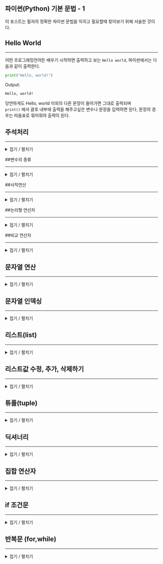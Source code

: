 파이썬(Python) 기본 문법 - 1
---

이 포스트는 필자의 정확한 파이썬 문법을 익히고 필요할때 찾아보기 위해 서술한 것이다. 

## Hello World

---
어떤 프로그래밍언어든 배우기 시작하면 출력하고 보는 `Hello world`, 파이썬에서는 다음과 같이 출력한다.
```python
print("Hello, world!")
```
Output:  
  
    Hello, world!
당연하게도 Hello, world 이외의 다른 문장이 들어가면 그대로 출력되며  
`print()` 에서 괄호 내부에 출력을 해주고싶은 변수나 문장을 입력하면 된다, 문장의 경우는 따옴표로 묶어줘야 출력이 된다.   

## 주석처리 

---
<details> 
<summary>접기 / 펼치기</summary>
<div markdown="1">

프로그래밍 언어마다 주석처리해주는 방법이 다르다, 파이썬 역시 그러하며 다음과 같이 주석처리한다.
```python
# 한줄을 주석처리하는 방법입니다.
"""
여러줄을
한번에 주석처리하는
방법입니다.
"""
print("Hello, world!")
```
Output:  
  
    Hello, world!
위처럼 작성하고 실행시키면 나머지 줄은 모두 주석처리되고 가장 아랫줄인 Hello, world만 출력이 되는걸 볼 수 있다.  

</div>
</details>


##변수의 종류


---
<details> 
<summary>접기 / 펼치기</summary>
<div markdown="1">

**변수**(Variable)는 (문자나 숫자 같은) 값을 담는 컨테이너로 값을 유지할 필요가 있을 때 사용한다. 여기에 담겨진 값은 다른 값으로 바꿀 수 있다. 변수는 마치 (사람이 쓰는 언어인) 자연어에서 대명사와 비슷한 역할을 한다. 

출처 : [생활코딩 - 변수](https://www.opentutorials.org/course/743/4673)   

다른 프로그래밍언어와 같이 파이썬 역시 다양한 변수의 종류(타입)가 있는데 이번 단락에서는 그것에 대해 알아보겠다.

###int타입 (정수형)
```python
num_int = 1
print(type(num_int))
```
변수에 값을 정수로 주고 그 변수의 타입을 알아본 예제, 출력을 하게되면 `<class 'int'>`가 줄력된다.

###float타입 (실수형)
```python
num_float = 0.2
print(type(num_float))
```
변수에 값을 실수로 주고 그 변수의 타입을 출력한 예제, 출력을 하게되면 `<class 'float'>`가 출력된다.

###bool타입 (논리형)
```python
bool_true = True
print(type(bool_true))
```
변수에 값을 논리타입(True or False)으로 주고 그 변수의 타입을 출력한 예제, 출력하면 `<class 'bool>`이 출력된다.

###None타입
```python
none_x = None
print(type(none_x))
```
`Null`을 나타내는 자료형이다, `None`라는 한가지 값만 가질 수 있다. (왜 필요한지는 아직 모르겠다)

</div>
</details>


##사칙연산


---
<details> 
<summary>접기 / 펼치기</summary>
<div markdown="1">

파이썬에서의 사칙연산은 일반적인 사칙연산과 같다.  
그리고 나눈후 정수의값만 구하는 `//`, 나머지를 구하는 `%`, 거듭제곱을 뜻하는 `**` 등의 연산자가 있다.
```python
a = 3
b = 2
print('a + b = ', a+b)
print('a - b = ', a-b)
print('a * b = ', a*b)
print('a / b = ', a/b)
print('a // b = ', a//b)
print('a % b = ', a%b)
print('a ** b = ', a**b)
```
Output:  
  
    a + b =  5
    a - b =  1
    a * b =  6
    a / b =  1.5
    a // b =  1
    a % b =  1
    a ** b =  9
위처럼 각각 계산이 된걸 알 수 있다.

###정리하면 아래와 같다
|연산자|내용|
|:------:|:---:|
|+|두 변수의 합을 계산|
|-|두 변수의 차를 계산|
|*|두 변수의 곱을 계산|
|/|두 변수로 나눈 결과를 float 형으로 반환|
|//|두 변수로 나눈 결과에서 정수 부분만 취함|
|%|두 변수로 나눈 결과에서 나머지 값만 가져옴|
|**|i**j일 경우, i의 j만큼 제곱하여 계산 (예: 2 ** 4 = 24 = 16)|

</div>
</details>



##논리형 연산자


---
<details> 
<summary>접기 / 펼치기</summary>
<div markdown="1">

논리형 연산자에는 `and` 와 `or`이 있다.  
`and`연산자는 두 조건이 모두 참일때 `True`가 되며 `or`의 경우 두 조건중 하나라도 참일때 `True`가 된다.

### and연산자

```python
print(True and True)
print(True and False)
print(False and True)
print(False and False)
```
Output:  
  
    True
    False
    False
    False
위 결과처럼 두 조건 모두 참일때만 `True`를 반환한다.  
표로 나타내면 다음과 같다.  

|변수1|변수2|AND 연산결과|
|:------:|:---:|:---:|
|True|True|True|
|True|False|False|
|False|True|False|
|False|False|False|


### or 연산자
```python
print(True or True)
print(True or False)
print(False or True)
print(False or False)
```
Output:  
  
    True
    True
    True
    False
위 결과처럼 두 조건 중 하나만 참이라도 `True`를 반환한다.
표로 나타내면 다음과 같다.  

|변수1|변수2|AND 연산결과|
|:------:|:---:|:---:|
|True|True|True|
|True|False|True|
|False|True|True|
|False|False|False|

</div>
</details>


##비교 연산자


---
<details> 
<summary>접기 / 펼치기</summary>
<div markdown="1">  

비교 연산자에는 `>`,`<`,`>=`,`<=`이 있다.
일단, 예제를 보자.
```python
print(4 > 3)
print(4 < 3)
print(4 >= 3)
print(4 <= 3)
```
Output:  
  
    True
    False
    True
    False
예제처럼 결과는 논리타입으로 출력된다.

</div>
</details>

## 문자열 연산

---
<details> 
<summary>접기 / 펼치기</summary>
<div markdown="1">  

정수나 실수 논리타입뿐만 아니라 문자열도 연산이 가능하다.  
다만 문자열을 뒤에 덧붙이는`+`연산자, 문자열을 횟수만큼 반복해주는`*`연산자만 사용이 가능하다.  
```python
str1 = "Python "
str2 = "Editor "
print('str1 + str2 = ', str1 + str2)
```
Output:  
  
    Python Editor
`+`연산자의 경우 위처럼 문자열 두 개가 나란히 이어붙혀져 출력이 되며,
```python
greet = str1 + str2
print('greet * 3 = ', greet * 3)
```
Output:  
  
    Python Editor Python Editor Python Editor 
`*`연산자의 경우 변수에 담긴 문자열이 정해준 횟수만큼 반복되어 나열된다.
</div>
</details>

## 문자열 인덱싱

---
<details> 
<summary>접기 / 펼치기</summary>
<div markdown="1">

문자열이 있는경우 숫자을 통해 문자열에서 특정 문자만을 출력할 수 있는데 이를 `Indexing` 이라고 한다.  
`Hello world`이라는 문자열이 있다고 하자 그럼 문자열의 각 인덱스는 다음과 같다.  

|문자열|H|e|l|l|o| |w|o|r|l|d|
|:---:|:---:|:---:|:---:|:---:|:---:|:---:|:---:|:---:|:---:|:---:|:---:|
|인덱스|0|1|2|3|4|5|6|7|8|9|10|

이처럼 각 글자마다 인덱스가 배정되며 공백에도 인덱스가 배정된다.  
인덱스를 사용하면 다음과 같은 것도 가능하다.
```python
text_ex = "Hello world"
print(text_ex[2])
print(text_ex[6:10])
print(text_ex[2:11:2])
```
Output:  
  
    l
    worl
    lowrd
위 예제는 문자열을 담은 변수에 인덱싱을 한 것이다  
첫번째 줄은 인덱스'2'의 문자를 가져오는 것인데 인덱스는 0부터 시작하므로 (2번째가아닌)3번째인'l'을 출력한것이다.  
두번째 줄은 인덱스'6'부터 '9'까지(두번째인덱스-1)의 숫자를 가져오는 것이므로 'worl'이 출력되었다.  
세번째 줄은 인덱스'2'부터 '10'까지를 가져오되, 한칸씩 건너뛰고(세번째 숫자가 3이므로) 가져오는것이다.

</div>
</details>


## 리스트(list)

---
<details> 
<summary>접기 / 펼치기</summary>
<div markdown="1">

`리스트`는 여러개의 문자열, 변수, 숫자 등을 담을수 있는 자료구조이다.
리스트의 장점은 다음과 같다.
- 인덱스 번호로 빠른 접근이 가능하다.
- 데이터의 위치에 대해 직접적인 접근(Access)가 가능하다.
```python
fruit = [['apple', 'banana', 'cherry'], 123]
```
위가 리스트의 형태이다.  
리스트의 값은 기본적으로 인덱스가 배정된다 이때는
```python
print(fruit[0])
```
Output:  
  
    ['apple', 'banana', 'cherry']
위와 같은 형태로 나타낼 수 있으며 해당 인덱스의 요소가 리스트라면 리스트 전체를 출력한다.  

만약 위처럼 리스트가 중첩된 형태라면
```python
print(fruit[0][1])
```
Output:  
  
    banana
위처럼 출력이 가능하며 이때 리스트의 요소중 해당 인덱스의 요소가 출력된다.  
물론 이 때도 출력된 문자열에서 다음과 같이 문자열의 요소를 출력하는것도 가능하다.
```python
print(fruit[0][1][3])
```
Output:  
  
    a
위와같이 결과가 출력된다.

</div>
</details>


## 리스트값 수정, 추가, 삭제하기

---
<details> 
<summary>접기 / 펼치기</summary>
<div markdown="1">

리스트가 여러 요소들의 집합이다보니 리스트의 값에 변동이 필요할 때가 있다.  
리스트는 값의 수정, 추가, 삭제가 가능하므로 기능과 문법에 대해 알아둘 필요가 있다.

###리스트 값 수정하기
```python
a = [0,1,2]
a[1] = "b"
print(a)
```
Output:  
  
    [0, 'b', 2]
별다른 문법없이 리스트의 인덱스에 값을 넣어주니 수정이 되는것을 알 수 있다.

### 리스트 값 추가하기
* ### append
```python
a = [100, 200, 300]
a.append(400)
print(a)

b = [500,600]
a.append(b)
print(a)
```
Output:  
  
    [100, 200, 300, 400]
    [100, 200, 300, 400, [500, 600]]
`리스트명.append(값)`을 통해서 리스트에 값을 추가할 수 있으며 한개의 값만 추가할 수 있다.  
리스트의 경우엔 한가지 값이며 추가할 경우 중첩된 리스트의 형태로 추가가 된다.  

* ###extend
`extend`는 `append`와 거의 같지만 다른점이 하나 있습니다.  
`append`는 인자(리스트, 튜플 등)를 주어도 인자 그대로를 리스트에 추가하지만,  
`extend`는 인자를 줄 경우 인자의 값 하나하나를 리스트에 추가한다.
```python
a = [2, 9, 3]
b = [1, 2, 3]
a.extend(b)
print(a)
```
Output:  
  
    [2, 9, 3, 1, 2, 3]
결과와 같이 `append`와 비교했을때 `extend`된 인자의 값 하나하나가 추가된걸 볼 수 있다.

* ###insert
`insert`는 입력해준 위치의 인덱스에 값을 추가해준다.
```python
a = [1,2,3]
print(a)
a.insert(1,'abc')
print(a)
```
Output:  
  
    [1,2,3]
    [1,'abc',2,3]


### 리스트 값 삭제하기
* ###remove
```python
a =[1,2,1,2]
#리스트의 첫번째 1이 삭제
a.remove(1)
print(a)
#리스트의 두번째 였던 1이 삭제
a.remove(3)
print(a)
```
Output:  
  
    [2, 1, 2]
    [2, 2]
`리스트명.remove()`는 괄호내의 값을 삭제한다.  
만약 값이 리스트내에서 중복될경우 가장 앞에 있는 값을 삭제한다.

* ###del
```python
a = [0,1,2,3,4,5,6,7,8,9]

# 1 삭제
del a[1]
print(a)

b = [0,1,2,3,4,5,6,7,8,9]
# 범위로 삭제
del b[1:3] #list는 항상 시작하는 index부터, 종료하는 n의 n-1까지의 범위를 잡아준다.
print(b)
```
Output:  
  
    [0, 2, 3, 4, 5, 6, 7, 8, 9]
    [0, 3, 4, 5, 6, 7, 8, 9]
`del 리스트명[인덱스]`는 리스트의 인덱스에 위치한 값을 삭제해준다.  
인덱스값에 범위를 주고싶다면 0:4 처럼 넣을수 있으며 이때는 0에서 3번째 값까지 삭제가 된다.

* ###pop
```python
a = [0,1,2,3,4]
r = a.pop(1)

print(a)
print(r)
```
Output:  
  
    [0, 2, 3, 4]
    1
`리스트명.pop()`은 괄호내의 값을 해당 리스트에서 끄집어낸다.

</div>
</details>

## 튜플(tuple)

---
<details> 
<summary>접기 / 펼치기</summary>
<div markdown="1">

`튜플`은 리스트와 비슷하게 여러개의 문자열, 변수, 숫자 등을 담을수 있는 **자료구조**이다.  
튜플과 리스트의 가장 차이점으로는 튜플은 값에대한 수정이 불가하다는 점이다.  
그렇다면 튜플은 무슨 장점이 있느냐 라고 반문할 수 있는데 리스트와 비교한 튜플의 장점은 다음과 같다.  
- 메모리 사용량이 적다.
- 생성 시간이 빠르다.
- 인덱스를 사용하여 튜플의 데이터에 접근하는 시간이 비교적 짧다.

튜플의 문법, 기본형태는 다음과 같다.

```python
tuple1 = (0) # 끝에 콤마(,)를 붙이지 않았을 때
tuple2 = (0,) # 끝에 콤마(,)를 붙여줬을 때
tuple3 = 0,1,2

print(tuple1)
print(tuple2)
print(tuple3)

print(type(tuple1)) # 콤마(,)를 붙여주지 않으면 튜플이 아닙니다.
print(type(tuple2)) # 콤마(,)를 붙여주어야 튜플 자료형 입니다.
print(type(tuple3)) # 여러개의 값 일경우 괄호를 없애주어도 튜플 자료형 입니다.
```
Output:  
  
    0
    (0,)
    (0, 1, 2)
    <class 'int'>
    <class 'tuple'>
    <class 'tuple'>
튜플을 생성할때 튜플이 되기위해서는 콤마(,)가 필수적이다.  
콤마를 작성하지 않으면 타입을 출력했을때 튜플이 아닌 입력한 변수형태로 출력이 된다.

튜플역시 리스트와 같이 인덱싱및 슬라이싱이 가능하다.

### 튜플의 연산
튜플도 연산이 가능한데, 더하거나 곱하는 `+`, `*` 연산자만 사용이 가능하다.
```python
t1 = (0,1,2,3,4)
t2 = ('a','b','c')
t3 = t1+t2
print(t3)
```
Output:  
  
    (0, 1, 2, 3, 4, 'a', 'b', 'c')
</div>
</details>

## 딕셔너리

---
<details> 
<summary>접기 / 펼치기</summary>
<div markdown="1">

딕셔너리는 키와 그에따른 값으로 구성되어있는 파이썬의 **자료구조**이다.  
```python
dic = {'teacher':'alice', 'class': 5, 'studentid': '15', 'list':[1,2,3]}

print(dic['teacher'])
print(dic['class'])
print(dic['list'])
```
Output:

    alice
    5
    [1, 2, 3]

`키`를 출력하면 그와 대응하는 `값`이 출력되는 자료구조이며 자료에 순서가 없는`논시퀀스 자료형`이다.

```python
a = {'name': 'bob', 'job': 'farmer', 'age': 35}
a.keys()
a.values()
```
Output:  
  
    dict_keys(['name', 'job', 'age'])
    dict_values(['bob', 'farmer', 35])
이렇게 키만 출력할수도, 값만 출력할수도 있다.

</div>
</details>

## 집합 연산자

---
<details> 
<summary>접기 / 펼치기</summary>
<div markdown="1">

파이썬에도 집합연산이 있고, 자료구조들의 합,교,차집합에 대한 연산을 할수 있다.  
기호는 `|`,`&`,`-`이며, 각각의 예시는 다음과 같다.
```python
a = {1,2,3,4}
b = {3,4,5,6}
print(a|b) 
print(a&b)
print(a-b)
```
Output:  
  
    {1, 2, 3, 4, 5, 6}
    {3, 4}
    {1, 2}

</div>
</details>

## if 조건문

---
<details> 
<summary>접기 / 펼치기</summary>
<div markdown="1">

**조건문**이란 작성자가 명시한 조건식의 결과인 `boolean`값이 참인지 거짓인지에 따라 달라지는 계산이나 상황을 수행하는 문장이다.
```python
a = -5

if a>5:
    print('a는 5이상입니다')

elif a > 0:
    print("a는 0초과, 5이하입니다")

else:
    print("a는 음수입니다")
```
Output:  
  
    a는 음수입니다.

조건식에는 기본적으로 조건식이 들어가지만 `True`나 `False`등의 직접적인 `bool`형 변수가 삽입될수도 있으며, `and`,`or` 등과 결합하여 여러가지의 조건식을 사용할수도 있다.

</div>
</details>

## 반복문 (for,while)

---
<details> 
<summary>접기 / 펼치기</summary>
<div markdown="1">

같은동작을 여러번 반복해야 할 때 같은코드를 여러번 적어넣는건 비효율적이다.
그럴때 반복문을 사용하면 훨씬 적은양의 코드로도 같은효과를 낼 수 있다.

* ###for문
* for문의 기본 구조
```python
for 변수 in 리스트(또는 튜플, 문자열) :
    수행할 문장1
    수행할 문장2
```
리스트나 튜플, 문자열의 첫 번째 요소부터 마지막 요소까지 차례로 변수에 대입되어 "수행할 문장1", "수행할 문장2" 등이 수행된다.
```python
a = ['1','2','3']
for i in a :
    print(i)
```
Output:  
  
    1
    2
    3

리스트 `a`의 첫번째 값인 1이 `i`에 대입되고 `print(i)`가 출력된다.  
다음엔 두번째 값인 2가 대입되고 출력된다.  
이것을 마지막 값까지 반복한다.

* ###while문
* while문의 기본 구조
```python
while <조건문>:
    <수행할 문장1>
    <수행할 문장2>
    <수행할 문장3>
    ...
```
`while`문은 `for`보다는 간단하다. `while`, `조건문`, `실행문` 이 세개면 완성되기 때문이다.  
이러한 특성때문에 `while`문은 조건문을 거짓으로 만들어주는 문장이 없다면 무한실행된다. ~~프로그램 뻗는다~~  
간단한 예제를 보면 다음과 같다.
```python
i = 0
while i <= 5 :
    print("{}번째 반복입니다.".format(i))
    i += 1
```
Output:  
  
    0번째 반복입니다.
    1번째 반복입니다.
    2번째 반복입니다.
    3번째 반복입니다.
    4번째 반복입니다.
    5번째 반복입니다.
변수 `i`로 인해 자동으로 조건식이 `False`가 되면서 `while`문이 종료되는 모습이다.  
이렇듯 `while`문은 조건문을 거짓으로 만들어주는 무엇인가가 없다면 종료되지않는다.

</div>
</details>
